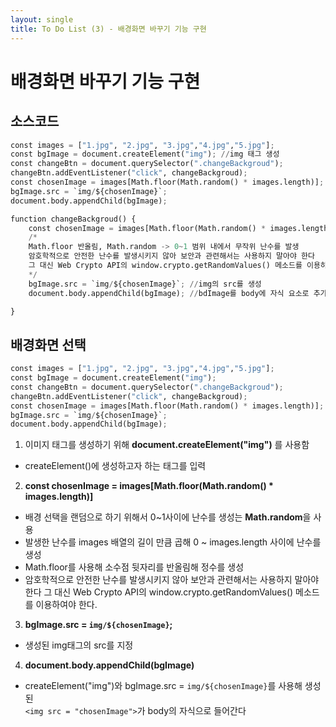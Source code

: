 ```yaml
---
layout: single
title: To Do List (3) - 배경화면 바꾸기 기능 구현 
---
```

# 배경화면 바꾸기 기능 구현 

## 소스코드 


```python
const images = ["1.jpg", "2.jpg", "3.jpg","4.jpg","5.jpg"];
const bgImage = document.createElement("img"); //img 태그 생성 
const changeBtn = document.querySelector(".changeBackgroud");
changeBtn.addEventListener("click", changeBackgroud);
const chosenImage = images[Math.floor(Math.random() * images.length)];
bgImage.src = `img/${chosenImage}`;
document.body.appendChild(bgImage);

function changeBackgroud() {
    const chosenImage = images[Math.floor(Math.random() * images.length)];
    /*
    Math.floor 반올림, Math.random -> 0~1 범위 내에서 무작위 난수를 발생
    암호학적으로 안전한 난수를 발생시키지 않아 보안과 관련해서는 사용하지 말아야 한다 
    그 대신 Web Crypto API의 window.crypto.getRandomValues() 메소드를 이용하여야 한다.
    */
    bgImage.src = `img/${chosenImage}`; //img의 src를 생성
    document.body.appendChild(bgImage); //bdImage를 body에 자식 요소로 추가한다 

}

```

## 배경화면 선택 

```python
const images = ["1.jpg", "2.jpg", "3.jpg","4.jpg","5.jpg"];
const bgImage = document.createElement("img");
const changeBtn = document.querySelector(".changeBackgroud");
changeBtn.addEventListener("click", changeBackgroud);
const chosenImage = images[Math.floor(Math.random() * images.length)];
bgImage.src = `img/${chosenImage}`;
document.body.appendChild(bgImage);
```

1. 이미지 태그를 생성하기 위해 **document.createElement("img")** 를 사용함   
+ createElement()에 생성하고자 하는 태그를 입력 


2. **const chosenImage = images[Math.floor(Math.random() * images.length)]**   
+ 배경 선택을 랜덤으로 하기 위해서 0~1사이에 난수를 생성는 **Math.random**을 사용   
+ 발생한 난수를 images 배열의 길이 만큼 곱해 0 ~ images.length 사이에 난수를 생성 
+ Math.floor를 사용해 소수점 뒷자리를 반올림해 정수를 생성 
+ 암호학적으로 안전한 난수를 발생시키지 않아 보안과 관련해서는 사용하지 말아야 한다 
  그 대신 Web Crypto API의 window.crypto.getRandomValues() 메소드를 이용하여야 한다.


3. **bgImage.src = `img/${chosenImage}`;**
+ 생성된 img태그의 src를 지정


4. **document.body.appendChild(bgImage)** 
+ createElement("img")와 bgImage.src = `img/${chosenImage}`를 사용해 생성된   
  `<img src = "chosenImage">`가  body의 자식으로 들어간다 
